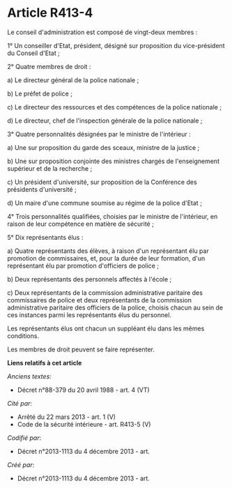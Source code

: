 # Article R413-4

Le conseil d'administration est composé de vingt-deux membres :

1° Un conseiller d'Etat, président, désigné sur proposition du vice-président du Conseil d'Etat ;

2° Quatre membres de droit :

a) Le directeur général de la police nationale ;

b) Le préfet de police ;

c) Le directeur des ressources et des compétences de la police nationale ;

d) Le directeur, chef de l'inspection générale de la police nationale ;

3° Quatre personnalités désignées par le ministre de l'intérieur :

a) Une sur proposition du garde des sceaux, ministre de la justice ;

b) Une sur proposition conjointe des ministres chargés de l'enseignement supérieur et de la recherche ;

c) Un président d'université, sur proposition de la Conférence des présidents d'université ;

d) Un maire d'une commune soumise au régime de la police d'Etat ;

4° Trois personnalités qualifiées, choisies par le ministre de l'intérieur, en raison de leur compétence en matière de
sécurité ;

5° Dix représentants élus :

a) Quatre représentants des élèves, à raison d'un représentant élu par promotion de commissaires, et, pour la durée de leur
formation, d'un représentant élu par promotion d'officiers de police ;

b) Deux représentants des personnels affectés à l'école ;

c) Deux représentants de la commission administrative paritaire des commissaires de police et deux représentants de la
commission administrative paritaire des officiers de la police, choisis chacun au sein de ces instances parmi les
représentants élus du personnel.

Les représentants élus ont chacun un suppléant élu dans les mêmes conditions.

Les membres de droit peuvent se faire représenter.

**Liens relatifs à cet article**

_Anciens textes_:

  - Décret n°88-379 du 20 avril 1988 - art. 4 (VT)

_Cité par_:

  - Arrêté du 22 mars 2013 - art. 1 (V)
  - Code de la sécurité intérieure - art. R413-5 (V)

_Codifié par_:

  - Décret n°2013-1113 du 4 décembre 2013 - art.

_Créé par_:

  - Décret n°2013-1113 du 4 décembre 2013 - art.

